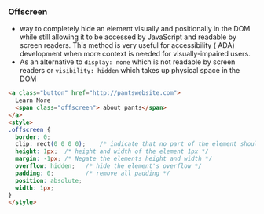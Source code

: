 ### Offscreen

- way to completely hide an element visually and positionally in the DOM while still allowing it to be accessed by JavaScript and readable by screen readers. This method is very useful for accessibility ( ADA) development when more context is needed for visually-impaired users. 
- As an alternative to `display: none` which is not readable by screen readers or `visibility: hidden` which takes up physical space in the DOM

```html
<a class="button" href="http://pantswebsite.com">
  Learn More
  <span class="offscreen"> about pants</span>
</a>
<style>
.offscreen {
  border: 0;
  clip: rect(0 0 0 0);    /* indicate that no part of the element should be shown */
  height: 1px;  /* height and width of the element 1px */
  margin: -1px; /* Negate the elements height and width */
  overflow: hidden;   /* hide the element's overflow */
  padding: 0;         /* remove all padding */
  position: absolute;
  width: 1px;
}
</style>
```
